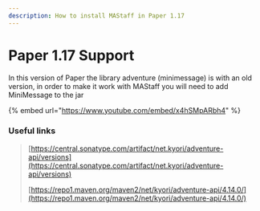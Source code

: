 ```yaml
---
description: How to install MAStaff in Paper 1.17
---
```


# Paper 1.17 Support

In this version of Paper the library adventure (minimessage) is with an old version, in order to make it work with MAStaff you will need to add MiniMessage to the jar

{% embed url="https://www.youtube.com/embed/x4hSMpARbh4" %}

### Useful links

> [https://central.sonatype.com/artifact/net.kyori/adventure-api/versions](https://central.sonatype.com/artifact/net.kyori/adventure-api/versions)
>
> [https://repo1.maven.org/maven2/net/kyori/adventure-api/4.14.0/](https://repo1.maven.org/maven2/net/kyori/adventure-api/4.14.0/)
